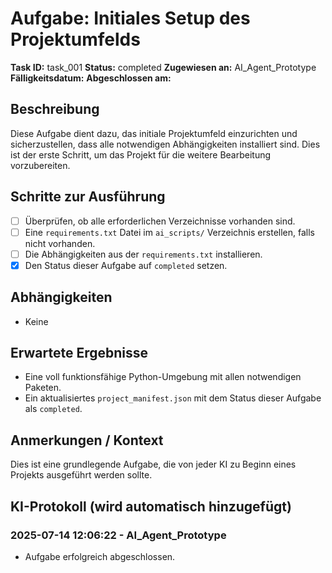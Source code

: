 
# Aufgabe: Initiales Setup des Projektumfelds

**Task ID:** task_001
**Status:** completed
**Zugewiesen an:** AI_Agent_Prototype
**Fälligkeitsdatum:** 
**Abgeschlossen am:** 

## Beschreibung
Diese Aufgabe dient dazu, das initiale Projektumfeld einzurichten und sicherzustellen, dass alle notwendigen Abhängigkeiten installiert sind. Dies ist der erste Schritt, um das Projekt für die weitere Bearbeitung vorzubereiten.

## Schritte zur Ausführung
- [ ] Überprüfen, ob alle erforderlichen Verzeichnisse vorhanden sind.
- [ ] Eine `requirements.txt` Datei im `ai_scripts/` Verzeichnis erstellen, falls nicht vorhanden.
- [ ] Die Abhängigkeiten aus der `requirements.txt` installieren.
- [x] Den Status dieser Aufgabe auf `completed` setzen.

## Abhängigkeiten
- Keine

## Erwartete Ergebnisse
- Eine voll funktionsfähige Python-Umgebung mit allen notwendigen Paketen.
- Ein aktualisiertes `project_manifest.json` mit dem Status dieser Aufgabe als `completed`.

## Anmerkungen / Kontext
Dies ist eine grundlegende Aufgabe, die von jeder KI zu Beginn eines Projekts ausgeführt werden sollte.

## KI-Protokoll (wird automatisch hinzugefügt)



### 2025-07-14 12:06:22 - AI_Agent_Prototype
- Aufgabe erfolgreich abgeschlossen.
